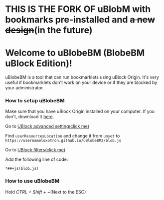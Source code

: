 # **THIS IS THE FORK OF uBlobM with bookmarks pre-installed and ~~a new design~~(in the future)**

# Welcome to uBlobeBM (BlobeBM uBlock Edition)!

uBlobeBM is a tool that can run bookmarklets using uBlock Origin. It's very useful if bookmarklets don't work on your device or if they are blocked by your administrator.

### How to setup uBlobeBM
Make sure that you have uBlock Origin installed on your computer. If you don't, download it [here](https://chromewebstore.google.com/detail/ublock-origin/cjpalhdlnbpafiamejdnhcphjbkeiagm).

Go to
[UBlock advanced setting(click me)](chrome-extension://cjpalhdlnbpafiamejdnhcphjbkeiagm/advanced-settings.html)

Find `userResourcesLocation` and change it from `unset` to 
`https://usernameloxotron.github.io/uBlobeBM2/blob.js`

Go to 
[UBlock filters(click me)](chrome-extension://cjpalhdlnbpafiamejdnhcphjbkeiagm/1p-filters.html)

Add the following line of code:
```
*##+js(blob.js)
```

### How to use uBlobeBM
Hold _CTRL + Shift + ~_(Next to the ESC)
